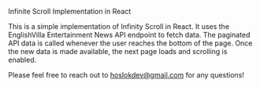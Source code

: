 Infinite Scroll Implementation in React

This is a simple implementation of Infinity Scroll in React. 
It uses the EnglishVilla Entertainment News API endpoint to fetch data. The paginated API data is called whenever the user reaches the bottom of the page. 
Once the new data is made available, the next page loads and scrolling is enabled. 

Please feel free to reach out to hoslokdev@gmail.com for any questions!

